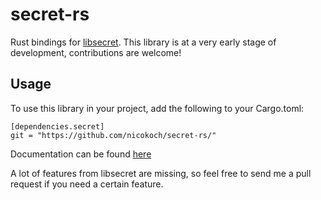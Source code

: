 # secret-rs
Rust bindings for [libsecret](https://wiki.gnome.org/Projects/Libsecret).
This library is at a very early stage of development, contributions are welcome!

## Usage
To use this library in your project, add the following to your Cargo.toml:
```
[dependencies.secret]
git = "https://github.com/nicokoch/secret-rs/"
```

Documentation can be found [here](https://nicokoch.github.io/secret-rs/secret/)

A lot of features from libsecret are missing, so feel free to send me a pull request if you need a certain feature.
